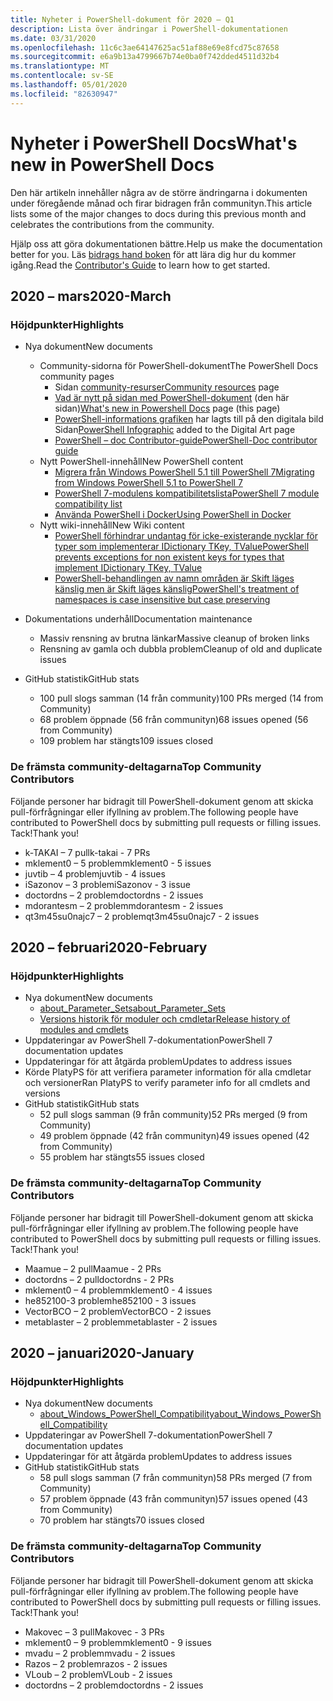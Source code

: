 ```yaml
---
title: Nyheter i PowerShell-dokument för 2020 – Q1
description: Lista över ändringar i PowerShell-dokumentationen
ms.date: 03/31/2020
ms.openlocfilehash: 11c6c3ae64147625ac51af88e69e8fcd75c87658
ms.sourcegitcommit: e6a9b13a4799667b74e0ba0f742dded4511d32b4
ms.translationtype: MT
ms.contentlocale: sv-SE
ms.lasthandoff: 05/01/2020
ms.locfileid: "82630947"
---
```

# <a name="whats-new-in-powershell-docs"></a><span data-ttu-id="ced2e-103">Nyheter i PowerShell Docs</span><span class="sxs-lookup"><span data-stu-id="ced2e-103">What's new in PowerShell Docs</span></span>

<span data-ttu-id="ced2e-104">Den här artikeln innehåller några av de större ändringarna i dokumenten under föregående månad och firar bidragen från communityn.</span><span class="sxs-lookup"><span data-stu-id="ced2e-104">This article lists some of the major changes to docs during this previous month and celebrates the contributions from the community.</span></span>

<span data-ttu-id="ced2e-105">Hjälp oss att göra dokumentationen bättre.</span><span class="sxs-lookup"><span data-stu-id="ced2e-105">Help us make the documentation better for you.</span></span> <span data-ttu-id="ced2e-106">Läs [bidrags hand boken][contrib] för att lära dig hur du kommer igång.</span><span class="sxs-lookup"><span data-stu-id="ced2e-106">Read the [Contributor's Guide][contrib] to learn how to get started.</span></span>

## <a name="2020-march"></a><span data-ttu-id="ced2e-107">2020 – mars</span><span class="sxs-lookup"><span data-stu-id="ced2e-107">2020-March</span></span>

### <a name="highlights"></a><span data-ttu-id="ced2e-108">Höjdpunkter</span><span class="sxs-lookup"><span data-stu-id="ced2e-108">Highlights</span></span>

- <span data-ttu-id="ced2e-109">Nya dokument</span><span class="sxs-lookup"><span data-stu-id="ced2e-109">New documents</span></span>
  - <span data-ttu-id="ced2e-110">Community-sidorna för PowerShell-dokument</span><span class="sxs-lookup"><span data-stu-id="ced2e-110">The PowerShell Docs community pages</span></span>
    - <span data-ttu-id="ced2e-111">Sidan [community-resurser](/powershell/scripting/community/community-support)</span><span class="sxs-lookup"><span data-stu-id="ced2e-111">[Community resources](/powershell/scripting/community/community-support) page</span></span>
    - <span data-ttu-id="ced2e-112">[Vad är nytt på sidan med PowerShell-dokument](#2020-march) (den här sidan)</span><span class="sxs-lookup"><span data-stu-id="ced2e-112">[What's new in Powershell Docs](#2020-march) page (this page)</span></span>
    - <span data-ttu-id="ced2e-113">[PowerShell-informations grafiken](https://github.com/MicrosoftDocs/PowerShell-Docs/blob/staging/assets/PowerShell_7_Infographic.pdf) har lagts till på den digitala bild Sidan</span><span class="sxs-lookup"><span data-stu-id="ced2e-113">[PowerShell Infographic](https://github.com/MicrosoftDocs/PowerShell-Docs/blob/staging/assets/PowerShell_7_Infographic.pdf) added to the Digital Art page</span></span>
    - [<span data-ttu-id="ced2e-114">PowerShell – doc Contributor-guide</span><span class="sxs-lookup"><span data-stu-id="ced2e-114">PowerShell-Doc contributor guide</span></span>](/powershell/scripting/community/contributing/overview?view=powershell-7)
  - <span data-ttu-id="ced2e-115">Nytt PowerShell-innehåll</span><span class="sxs-lookup"><span data-stu-id="ced2e-115">New PowerShell content</span></span>
    - [<span data-ttu-id="ced2e-116">Migrera från Windows PowerShell 5.1 till PowerShell 7</span><span class="sxs-lookup"><span data-stu-id="ced2e-116">Migrating from Windows PowerShell 5.1 to PowerShell 7</span></span>](/powershell/scripting/whats-new/migrating-from-windows-powershell-51-to-powershell-7)
    - [<span data-ttu-id="ced2e-117">PowerShell 7-modulens kompatibilitetslista</span><span class="sxs-lookup"><span data-stu-id="ced2e-117">PowerShell 7 module compatibility list</span></span>](/PowerShell/scripting/whats-new/module-compatibility)
    - [<span data-ttu-id="ced2e-118">Använda PowerShell i Docker</span><span class="sxs-lookup"><span data-stu-id="ced2e-118">Using PowerShell in Docker</span></span>](/powershell/scripting/install/powershell-in-docker)
  - <span data-ttu-id="ced2e-119">Nytt wiki-innehåll</span><span class="sxs-lookup"><span data-stu-id="ced2e-119">New Wiki content</span></span>
    - [<span data-ttu-id="ced2e-120">PowerShell förhindrar undantag för icke-existerande nycklar för typer som implementerar IDictionary TKey, TValue</span><span class="sxs-lookup"><span data-stu-id="ced2e-120">PowerShell prevents exceptions for non existent keys for types that implement IDictionary TKey, TValue</span></span>](https://github.com/MicrosoftDocs/PowerShell-Docs/wiki/PowerShell-prevents-exceptions-for-non-existent-keys-for-types-that-implement-IDictionary-TKey,-TValue-)
    - [<span data-ttu-id="ced2e-121">PowerShell-behandlingen av namn områden är Skift läges känslig men är Skift läges känslig</span><span class="sxs-lookup"><span data-stu-id="ced2e-121">PowerShell's treatment of namespaces is case insensitive but case preserving</span></span>](https://github.com/MicrosoftDocs/PowerShell-Docs/wiki/PowerShell's-treatment-of-namespaces-is-case-insensitive-but-case-preserving)

- <span data-ttu-id="ced2e-122">Dokumentations underhåll</span><span class="sxs-lookup"><span data-stu-id="ced2e-122">Documentation maintenance</span></span>
  - <span data-ttu-id="ced2e-123">Massiv rensning av brutna länkar</span><span class="sxs-lookup"><span data-stu-id="ced2e-123">Massive cleanup of broken links</span></span>
  - <span data-ttu-id="ced2e-124">Rensning av gamla och dubbla problem</span><span class="sxs-lookup"><span data-stu-id="ced2e-124">Cleanup of old and duplicate issues</span></span>

- <span data-ttu-id="ced2e-125">GitHub statistik</span><span class="sxs-lookup"><span data-stu-id="ced2e-125">GitHub stats</span></span>
  - <span data-ttu-id="ced2e-126">100 pull slogs samman (14 från community)</span><span class="sxs-lookup"><span data-stu-id="ced2e-126">100 PRs merged (14 from Community)</span></span>
  - <span data-ttu-id="ced2e-127">68 problem öppnade (56 från communityn)</span><span class="sxs-lookup"><span data-stu-id="ced2e-127">68 issues opened (56 from Community)</span></span>
  - <span data-ttu-id="ced2e-128">109 problem har stängts</span><span class="sxs-lookup"><span data-stu-id="ced2e-128">109 issues closed</span></span>

### <a name="top-community-contributors"></a><span data-ttu-id="ced2e-129">De främsta community-deltagarna</span><span class="sxs-lookup"><span data-stu-id="ced2e-129">Top Community Contributors</span></span>

<span data-ttu-id="ced2e-130">Följande personer har bidragit till PowerShell-dokument genom att skicka pull-förfrågningar eller ifyllning av problem.</span><span class="sxs-lookup"><span data-stu-id="ced2e-130">The following people have contributed to PowerShell docs by submitting pull requests or filling issues.</span></span> <span data-ttu-id="ced2e-131">Tack!</span><span class="sxs-lookup"><span data-stu-id="ced2e-131">Thank you!</span></span>

- <span data-ttu-id="ced2e-132">k-TAKAI – 7 pull</span><span class="sxs-lookup"><span data-stu-id="ced2e-132">k-takai - 7 PRs</span></span>
- <span data-ttu-id="ced2e-133">mklement0 – 5 problem</span><span class="sxs-lookup"><span data-stu-id="ced2e-133">mklement0 - 5 issues</span></span>
- <span data-ttu-id="ced2e-134">juvtib – 4 problem</span><span class="sxs-lookup"><span data-stu-id="ced2e-134">juvtib - 4 issues</span></span>
- <span data-ttu-id="ced2e-135">iSazonov – 3 problem</span><span class="sxs-lookup"><span data-stu-id="ced2e-135">iSazonov - 3 issue</span></span>
- <span data-ttu-id="ced2e-136">doctordns – 2 problem</span><span class="sxs-lookup"><span data-stu-id="ced2e-136">doctordns - 2 issues</span></span>
- <span data-ttu-id="ced2e-137">mdorantesm – 2 problem</span><span class="sxs-lookup"><span data-stu-id="ced2e-137">mdorantesm - 2 issues</span></span>
- <span data-ttu-id="ced2e-138">qt3m45su0najc7 – 2 problem</span><span class="sxs-lookup"><span data-stu-id="ced2e-138">qt3m45su0najc7 - 2 issues</span></span>

## <a name="2020-february"></a><span data-ttu-id="ced2e-139">2020 – februari</span><span class="sxs-lookup"><span data-stu-id="ced2e-139">2020-February</span></span>

### <a name="highlights"></a><span data-ttu-id="ced2e-140">Höjdpunkter</span><span class="sxs-lookup"><span data-stu-id="ced2e-140">Highlights</span></span>

- <span data-ttu-id="ced2e-141">Nya dokument</span><span class="sxs-lookup"><span data-stu-id="ced2e-141">New documents</span></span>
  - [<span data-ttu-id="ced2e-142">about_Parameter_Sets</span><span class="sxs-lookup"><span data-stu-id="ced2e-142">about_Parameter_Sets</span></span>](/powershell/module/microsoft.powershell.core/about/about_parameter_sets)
  - [<span data-ttu-id="ced2e-143">Versions historik för moduler och cmdletar</span><span class="sxs-lookup"><span data-stu-id="ced2e-143">Release history of modules and cmdlets</span></span>](/powershell/scripting/whats-new/cmdlet-versions)
- <span data-ttu-id="ced2e-144">Uppdateringar av PowerShell 7-dokumentation</span><span class="sxs-lookup"><span data-stu-id="ced2e-144">PowerShell 7 documentation updates</span></span>
- <span data-ttu-id="ced2e-145">Uppdateringar för att åtgärda problem</span><span class="sxs-lookup"><span data-stu-id="ced2e-145">Updates to address issues</span></span>
- <span data-ttu-id="ced2e-146">Körde PlatyPS för att verifiera parameter information för alla cmdletar och versioner</span><span class="sxs-lookup"><span data-stu-id="ced2e-146">Ran PlatyPS to verify parameter info for all cmdlets and versions</span></span>
- <span data-ttu-id="ced2e-147">GitHub statistik</span><span class="sxs-lookup"><span data-stu-id="ced2e-147">GitHub stats</span></span>
  - <span data-ttu-id="ced2e-148">52 pull slogs samman (9 från community)</span><span class="sxs-lookup"><span data-stu-id="ced2e-148">52 PRs merged (9 from Community)</span></span>
  - <span data-ttu-id="ced2e-149">49 problem öppnade (42 från communityn)</span><span class="sxs-lookup"><span data-stu-id="ced2e-149">49 issues opened (42 from Community)</span></span>
  - <span data-ttu-id="ced2e-150">55 problem har stängts</span><span class="sxs-lookup"><span data-stu-id="ced2e-150">55 issues closed</span></span>

### <a name="top-community-contributors"></a><span data-ttu-id="ced2e-151">De främsta community-deltagarna</span><span class="sxs-lookup"><span data-stu-id="ced2e-151">Top Community Contributors</span></span>

<span data-ttu-id="ced2e-152">Följande personer har bidragit till PowerShell-dokument genom att skicka pull-förfrågningar eller ifyllning av problem.</span><span class="sxs-lookup"><span data-stu-id="ced2e-152">The following people have contributed to PowerShell docs by submitting pull requests or filling issues.</span></span> <span data-ttu-id="ced2e-153">Tack!</span><span class="sxs-lookup"><span data-stu-id="ced2e-153">Thank you!</span></span>

- <span data-ttu-id="ced2e-154">Maamue – 2 pull</span><span class="sxs-lookup"><span data-stu-id="ced2e-154">Maamue - 2 PRs</span></span>
- <span data-ttu-id="ced2e-155">doctordns – 2 pull</span><span class="sxs-lookup"><span data-stu-id="ced2e-155">doctordns - 2 PRs</span></span>
- <span data-ttu-id="ced2e-156">mklement0 – 4 problem</span><span class="sxs-lookup"><span data-stu-id="ced2e-156">mklement0 - 4 issues</span></span>
- <span data-ttu-id="ced2e-157">he852100-3 problem</span><span class="sxs-lookup"><span data-stu-id="ced2e-157">he852100 - 3 issues</span></span>
- <span data-ttu-id="ced2e-158">VectorBCO – 2 problem</span><span class="sxs-lookup"><span data-stu-id="ced2e-158">VectorBCO - 2 issues</span></span>
- <span data-ttu-id="ced2e-159">metablaster – 2 problem</span><span class="sxs-lookup"><span data-stu-id="ced2e-159">metablaster - 2 issues</span></span>

## <a name="2020-january"></a><span data-ttu-id="ced2e-160">2020 – januari</span><span class="sxs-lookup"><span data-stu-id="ced2e-160">2020-January</span></span>

### <a name="highlights"></a><span data-ttu-id="ced2e-161">Höjdpunkter</span><span class="sxs-lookup"><span data-stu-id="ced2e-161">Highlights</span></span>

- <span data-ttu-id="ced2e-162">Nya dokument</span><span class="sxs-lookup"><span data-stu-id="ced2e-162">New documents</span></span>
  - [<span data-ttu-id="ced2e-163">about_Windows_PowerShell_Compatibility</span><span class="sxs-lookup"><span data-stu-id="ced2e-163">about_Windows_PowerShell_Compatibility</span></span>](/powershell/module/microsoft.powershell.core/about/about_Windows_PowerShell_Compatibility)
- <span data-ttu-id="ced2e-164">Uppdateringar av PowerShell 7-dokumentation</span><span class="sxs-lookup"><span data-stu-id="ced2e-164">PowerShell 7 documentation updates</span></span>
- <span data-ttu-id="ced2e-165">Uppdateringar för att åtgärda problem</span><span class="sxs-lookup"><span data-stu-id="ced2e-165">Updates to address issues</span></span>
- <span data-ttu-id="ced2e-166">GitHub statistik</span><span class="sxs-lookup"><span data-stu-id="ced2e-166">GitHub stats</span></span>
  - <span data-ttu-id="ced2e-167">58 pull slogs samman (7 från communityn)</span><span class="sxs-lookup"><span data-stu-id="ced2e-167">58 PRs merged (7 from Community)</span></span>
  - <span data-ttu-id="ced2e-168">57 problem öppnade (43 från communityn)</span><span class="sxs-lookup"><span data-stu-id="ced2e-168">57 issues opened (43 from Community)</span></span>
  - <span data-ttu-id="ced2e-169">70 problem har stängts</span><span class="sxs-lookup"><span data-stu-id="ced2e-169">70 issues closed</span></span>

### <a name="top-community-contributors"></a><span data-ttu-id="ced2e-170">De främsta community-deltagarna</span><span class="sxs-lookup"><span data-stu-id="ced2e-170">Top Community Contributors</span></span>

<span data-ttu-id="ced2e-171">Följande personer har bidragit till PowerShell-dokument genom att skicka pull-förfrågningar eller ifyllning av problem.</span><span class="sxs-lookup"><span data-stu-id="ced2e-171">The following people have contributed to PowerShell docs by submitting pull requests or filling issues.</span></span> <span data-ttu-id="ced2e-172">Tack!</span><span class="sxs-lookup"><span data-stu-id="ced2e-172">Thank you!</span></span>

- <span data-ttu-id="ced2e-173">Makovec – 3 pull</span><span class="sxs-lookup"><span data-stu-id="ced2e-173">Makovec - 3 PRs</span></span>
- <span data-ttu-id="ced2e-174">mklement0 – 9 problem</span><span class="sxs-lookup"><span data-stu-id="ced2e-174">mklement0 - 9 issues</span></span>
- <span data-ttu-id="ced2e-175">mvadu – 2 problem</span><span class="sxs-lookup"><span data-stu-id="ced2e-175">mvadu - 2 issues</span></span>
- <span data-ttu-id="ced2e-176">Razos – 2 problem</span><span class="sxs-lookup"><span data-stu-id="ced2e-176">razos - 2 issues</span></span>
- <span data-ttu-id="ced2e-177">VLoub – 2 problem</span><span class="sxs-lookup"><span data-stu-id="ced2e-177">VLoub - 2 issues</span></span>
- <span data-ttu-id="ced2e-178">doctordns – 2 problem</span><span class="sxs-lookup"><span data-stu-id="ced2e-178">doctordns - 2 issues</span></span>

<!-- Link references -->
[contrib]: contributing/overview.md
